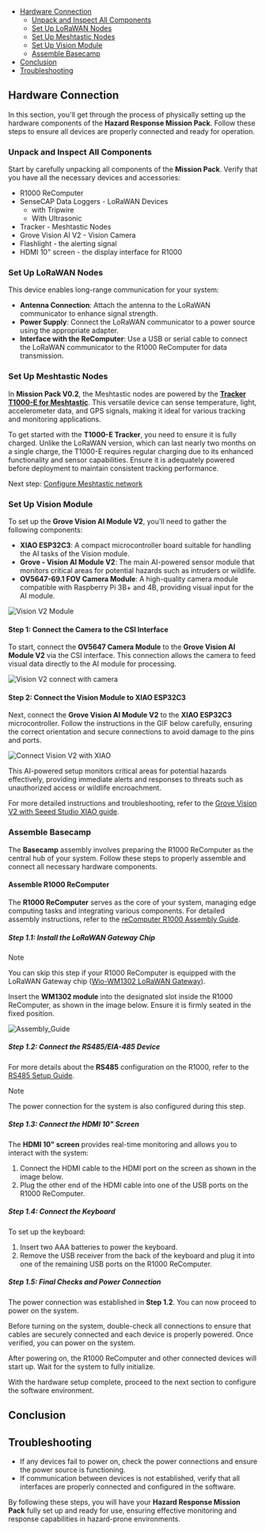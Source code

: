 <!-- TOC -->

- [Hardware Connection](#hardware-connection)
  - [Unpack and Inspect All Components](#unpack-and-inspect-all-components)
  - [Set Up LoRaWAN Nodes](#set-up-lorawan-nodes)
  - [Set Up Meshtastic Nodes](#set-up-meshtastic-nodes)
  - [Set Up Vision Module](#set-up-vision-module)
  - [Assemble Basecamp](#assemble-basecamp)
- [Conclusion](#conclusion)
- [Troubleshooting](#troubleshooting)

<!-- /TOC -->

## Hardware Connection

In this section, you'll get through the process of physically setting up the hardware components of the **Hazard Response Mission Pack**. Follow these steps to ensure all devices are properly connected and ready for operation.

<!-- ![system diagram](/website/assets/img/v2-system-diagram.png) -->

### Unpack and Inspect All Components

Start by carefully unpacking all components of the **Mission Pack**. Verify that you have all the necessary devices and accessories:

<!-- Table items list -->

- R1000 ReComputer
- SenseCAP Data Loggers - LoRaWAN Devices
  - with Tripwire
  - With Ultrasonic
- Tracker - Meshtastic Nodes
- Grove Vision AI V2 - Vision Camera
- Flashlight - the alerting signal
- HDMI 10" screen - the display interface for R1000

### Set Up LoRaWAN Nodes

This device enables long-range communication for your system:

- **Antenna Connection**: Attach the antenna to the LoRaWAN communicator to enhance signal strength.
- **Power Supply**: Connect the LoRaWAN communicator to a power source using the appropriate adapter.
- **Interface with the ReComputer**: Use a USB or serial cable to connect the LoRaWAN communicator to the R1000 ReComputer for data transmission.

### Set Up Meshtastic Nodes

In **Mission Pack V0.2**, the Meshtastic nodes are powered by the [**Tracker T1000-E for Meshtastic**](https://www.seeedstudio.com/SenseCAP-Card-Tracker-T1000-E-for-Meshtastic-p-5913.html). This versatile device can sense temperature, light, accelerometer data, and GPS signals, making it ideal for various tracking and monitoring applications.

To get started with the **T1000-E Tracker**, you need to ensure it is fully charged. Unlike the LoRaWAN version, which can last nearly two months on a single charge, the T1000-E requires regular charging due to its enhanced functionality and sensor capabilities. Ensure it is adequately powered before deployment to maintain consistent tracking performance.

Next step: [Configure Meshtastic network](./software-setup.md#meshtastic)

### Set Up Vision Module

To set up the **Grove Vision AI Module V2**, you'll need to gather the following components:

- **XIAO ESP32C3**: A compact microcontroller board suitable for handling the AI tasks of the Vision module.
- **Grove - Vision AI Module V2**: The main AI-powered sensor module that monitors critical areas for potential hazards such as intruders or wildlife.
- **OV5647-69.1 FOV Camera Module**: A high-quality camera module compatible with Raspberry Pi 3B+ and 4B, providing visual input for the AI module.

![Vision V2 Module](https://files.seeedstudio.com/wiki/grove-vision-ai-v2/00.jpg)

#### Step 1: Connect the Camera to the CSI Interface

To start, connect the **OV5647 Camera Module** to the **Grove Vision AI Module V2** via the CSI interface. This connection allows the camera to feed visual data directly to the AI module for processing.

![Vision V2 connect with camera](https://files.seeedstudio.com/wiki/grove-vision-ai-v2/9.gif)

#### Step 2: Connect the Vision Module to XIAO ESP32C3

Next, connect the **Grove Vision AI Module V2** to the **XIAO ESP32C3** microcontroller. Follow the instructions in the GIF below carefully, ensuring the correct orientation and secure connections to avoid damage to the pins and ports.

![Connect Vision V2 with XIAO](https://files.seeedstudio.com/wiki/grove-vision-ai-v2/10.gif)

This AI-powered setup monitors critical areas for potential hazards effectively, providing immediate alerts and responses to threats such as unauthorized access or wildlife encroachment.

For more detailed instructions and troubleshooting, refer to the [Grove Vision V2 with Seeed Studio XIAO guide](https://wiki.seeedstudio.com/grove_vision_ai_v2_software_support/#-getting-started-with-seeed-studio-xiao-).

### Assemble Basecamp

The **Basecamp** assembly involves preparing the R1000 ReComputer as the central hub of your system. Follow these steps to properly assemble and connect all necessary hardware components.

#### Assemble R1000 ReComputer

The **R1000 ReComputer** serves as the core of your system, managing edge computing tasks and integrating various components. For detailed assembly instructions, refer to the [reComputer R1000 Assembly Guide](https://wiki.seeedstudio.com/recomputer_r1000_assembly_guide/).

##### Step 1.1: Install the LoRaWAN Gateway Chip

> [!Note]
> You can skip this step if your R1000 ReComputer is equipped with the LoRaWAN Gateway chip ([Wio-WM1302 LoRaWAN Gateway](https://www.seeedstudio.com/WM1302-LoRaWAN-Gateway-Module-SPI-EU868-p-4889.html)).

Insert the **WM1302 module** into the designated slot inside the R1000 ReComputer, as shown in the image below. Ensure it is firmly seated in the fixed position.

![Assembly_Guide](https://files.seeedstudio.com/wiki/reComputer-R1000/Assembly_Guide/Wifi_and_ble.gif)

##### Step 1.2: Connect the RS485/EIA-485 Device

For more details about the **RS485** configuration on the R1000, refer to the [RS485 Setup Guide](https://wiki.seeedstudio.com/reComputer_r1000_use_rs485_modbus_rtu/).

> [!Note]  
> The power connection for the system is also configured during this step.

##### Step 1.3: Connect the HDMI 10" Screen

The **HDMI 10" screen** provides real-time monitoring and allows you to interact with the system:

1. Connect the HDMI cable to the HDMI port on the screen as shown in the image below.
2. Plug the other end of the HDMI cable into one of the USB ports on the R1000 ReComputer.

<!-- Insert relevant image showing the cable connection -->

##### Step 1.4: Connect the Keyboard

To set up the keyboard:

1. Insert two AAA batteries to power the keyboard.
2. Remove the USB receiver from the back of the keyboard and plug it into one of the remaining USB ports on the R1000 ReComputer.

##### Step 1.5: Final Checks and Power Connection

The power connection was established in **Step 1.2**. You can now proceed to power on the system.

Before turning on the system, double-check all connections to ensure that cables are securely connected and each device is properly powered. Once verified, you can power on the system.

After powering on, the R1000 ReComputer and other connected devices will start up. Wait for the system to fully initialize.

With the hardware setup complete, proceed to the next section to configure the software environment.

## Conclusion

<!-- In this page, you've learn how to assembly the device for the Mission Pack. In next page [Software Setup](/website/docs/integrator-handbook/system-diagram/software-setup.md) you are going to setup all the configurations and parameters that system needs. -->

## Troubleshooting

- If any devices fail to power on, check the power connections and ensure the power source is functioning.
- If communication between devices is not established, verify that all interfaces are properly connected and configured in the software.

By following these steps, you will have your **Hazard Response Mission Pack** fully set up and ready for use, ensuring effective monitoring and response capabilities in hazard-prone environments.
